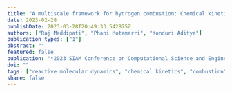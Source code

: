 ```yaml
---
title: "A multiscale framework for hydrogen combustion: Chemical kinetic modelling via reaxff and ab-initio molecular dynamics"
date: 2023-02-28
publishDate: 2023-03-28T20:49:33.542875Z
authors: ["Raj Maddipati", "Phani Motamarri", "Konduri Aditya"]
publication_types: ["1"]
abstract: ""
featured: false
publication: "*2023 SIAM Conference on Computational Science and Engineering*"
doi: ""
tags: ["reactive molecular dynamics", "chemical kinetics", "combustion"]
share: false
---
```


